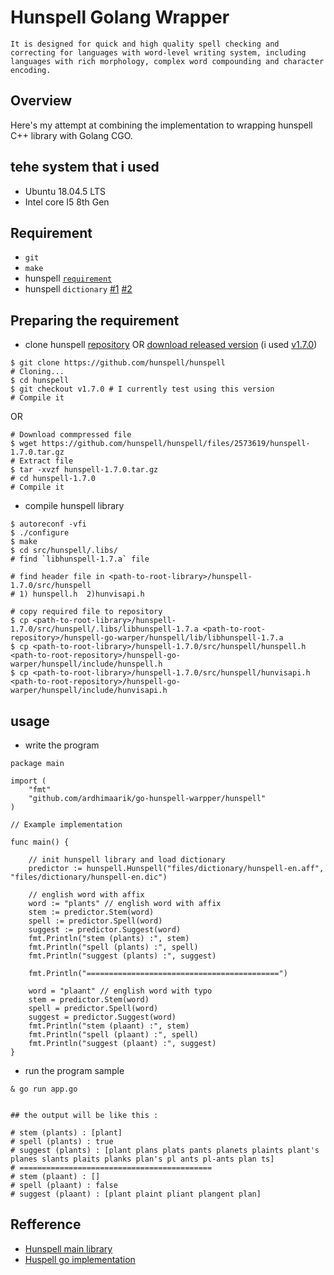 # Hunspell Golang Wrapper
```It is designed for quick and high quality spell checking and correcting for languages with word-level writing system, including languages with rich morphology, complex word compounding and character encoding.```


## Overview
Here's my attempt at combining the implementation to wrapping hunspell C++ library with Golang CGO.

## tehe system that i used
- Ubuntu 18.04.5 LTS
- Intel core I5 8th Gen

## Requirement
- `git`
- `make`
- hunspell [`requirement`](http://hunspell.github.io/)
- hunspell `dictionary` [#1](https://github.com/hunspell/hunspell#dictionaries) [#2](https://github.com/client9/gospell#where-can-i-get-english-dictionaries)

## Preparing the requirement
- clone hunspell [repository](https://github.com/hunspell/hunspell) OR [download released version](https://github.com/hunspell/hunspell/files/2573619/hunspell-1.7.0.tar.gz) (i used [v1.7.0](https://github.com/hunspell/hunspell/releases/tag/v1.7.0)) 
```
$ git clone https://github.com/hunspell/hunspell
# Cloning...
$ cd hunspell
$ git checkout v1.7.0 # I currently test using this version
# Compile it
```
OR 
```
# Download commpressed file
$ wget https://github.com/hunspell/hunspell/files/2573619/hunspell-1.7.0.tar.gz
# Extract file
$ tar -xvzf hunspell-1.7.0.tar.gz
# cd hunspell-1.7.0
# Compile it
```

- compile hunspell library
```
$ autoreconf -vfi
$ ./configure
$ make
$ cd src/hunspell/.libs/
# find `libhunspell-1.7.a` file

# find header file in <path-to-root-library>/hunspell-1.7.0/src/hunspell
# 1) hunspell.h  2)hunvisapi.h

# copy required file to repository
$ cp <path-to-root-library>/hunspell-1.7.0/src/hunspell/.libs/libhunspell-1.7.a <path-to-root-repository>/hunspell-go-warper/hunspell/lib/libhunspell-1.7.a 
$ cp <path-to-root-library>/hunspell-1.7.0/src/hunspell/hunspell.h <path-to-root-repository>/hunspell-go-warper/hunspell/include/hunspell.h
$ cp <path-to-root-library>/hunspell-1.7.0/src/hunspell/hunvisapi.h <path-to-root-repository>/hunspell-go-warper/hunspell/include/hunvisapi.h
```

## usage 
- write the program 
```
package main

import (
	"fmt"
	"github.com/ardhimaarik/go-hunspell-warpper/hunspell"
)

// Example implementation

func main() {

	// init hunspell library and load dictionary
	predictor := hunspell.Hunspell("files/dictionary/hunspell-en.aff", "files/dictionary/hunspell-en.dic")

	// english word with affix
	word := "plants" // english word with affix
	stem := predictor.Stem(word)
	spell := predictor.Spell(word)
	suggest := predictor.Suggest(word)
	fmt.Println("stem (plants) :", stem)
	fmt.Println("spell (plants) :", spell)
	fmt.Println("suggest (plants) :", suggest)

	fmt.Println("===========================================")

	word = "plaant" // english word with typo
	stem = predictor.Stem(word)
	spell = predictor.Spell(word)
	suggest = predictor.Suggest(word)
	fmt.Println("stem (plaant) :", stem)
	fmt.Println("spell (plaant) :", spell)
	fmt.Println("suggest (plaant) :", suggest)
}

```


- run the program sample
```
& go run app.go


## the output will be like this :

# stem (plants) : [plant]
# spell (plants) : true
# suggest (plants) : [plant plans plats pants planets plaints plant's planes slants plaits planks plan's pl ants pl-ants plan ts]
# ===========================================
# stem (plaant) : []
# spell (plaant) : false
# suggest (plaant) : [plant plaint pliant plangent plan]
```




## Refference
- [Hunspell main library](https://github.com/hunspell/hunspell)
- [Huspell go implementation](https://github.com/akhenakh/hunspellgo)
